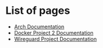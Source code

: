 # List of pages
- [Arch Documentation](/ArchDocumentation)
- [Docker Project 2 Documentation](/DockerProject2)
- [Wireguard Project Documentation](/WireguardProjectDocumentation)
